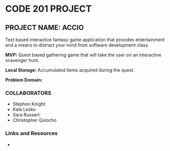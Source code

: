 # CODE 201 PROJECT

## PROJECT NAME: ACCIO

Text based interactive fantasy game application that provides entertainment and a means to distract your mind from software development class.

**MVP:** Quest based gathering game that will take the user on an interactive scavenger hunt.

**Local Storage:** Accumulated items acquired during the quest.

**Problem Domain:**

### COLLABORATORS

- Stephon Knight
- Kale Lesko
- Sara Russert
- Christopher Quiocho

### Links and Resources
* [](https://)
